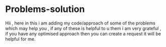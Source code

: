 # Problems-solution
Hii , here in this i am adding my code/approach of some of the problems which may help you , if any of these is helpful to u them i am very grateful , if you have any optimised approach then you can create a request it will be helpful for me.
